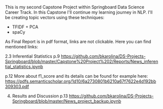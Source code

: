 This is my second Capstone Project within Springboard Data Science Career Track. In this Capstone I'll continue my learning journey in NLP. 
I'll be creating topic vectors using these techniques:  
* TFIDF + PCA
* spaCy

As Final Report is in pdf format, links are not clickable. Here you can find mentioned links:

2.3 Inferential Statistics p.9
https://github.com/bkarolina/DS-Projects-Springboard/blob/master/Capstone%20Project%202/Reports/News_inferential_statistics.ipynb

p.12
More about f1_score and its details can be found for example here: https://pdfs.semanticscholar.org/1d10/6a2730801b6210a67f7622e4d192bb309303.pdf

4. Results and Discussion p.13
https://github.com/bkarolina/DS-Projects-Springboard/blob/master/News_project_backup.ipynb
